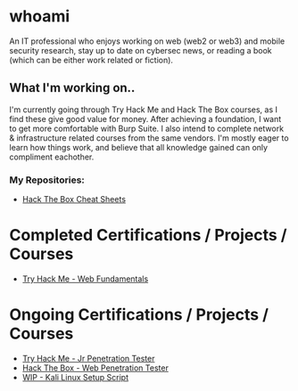 # whoami
An IT professional who enjoys working on web (web2 or web3) and mobile security research, stay up to date on cybersec news, or reading a book (which can be either work related or fiction).

## What I'm working on.. 
I'm currently going through Try Hack Me and Hack The Box courses, as I find these give good value for money. 
After achieving a foundation, I want to get more comfortable with Burp Suite.
I also intend to complete network & infrastructure related courses from the same vendors. 
I'm mostly eager to learn how things work, and believe that all knowledge gained can only compliment eachother.

### My Repositories:
- [Hack The Box Cheat Sheets](https://github.com/404Future/HackTheBox/blob/main/README.md)

# Completed Certifications / Projects / Courses
- [Try Hack Me - Web Fundamentals](https://github.com/404Future/File-Uploads/blob/main/THM%20-%20Web%20Fundamentals.pdf)

# Ongoing Certifications / Projects / Courses
- [Try Hack Me - Jr Penetration Tester](https://tryhackme.com/path/outline/jrpenetrationtester?sharerId=689a0f877103689cb2b77bf5)
- [Hack The Box - Web Penetration Tester](https://academy.hackthebox.com/path/preview/web-penetration-tester)
- [WIP - Kali Linux Setup Script](https://github.com/404Future/Penetration-Testing/blob/main/kali_setup.sh)

<!--
# Skills / Tools
- Bash Scripting
- Kali Linux
-->
